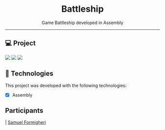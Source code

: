 <h1 align="center">
Battleship
</h1>

<p align="center">Game Battleship developed in Assembly</p>

<hr>

## 💻 Project

<img src="https://user-images.githubusercontent.com/62508848/85352537-9bec9780-b4dc-11ea-817a-8d450990beff.PNG">

<img src="https://user-images.githubusercontent.com/62508848/85352559-a575ff80-b4dc-11ea-9554-35a086a787d1.PNG">

<img src="https://user-images.githubusercontent.com/62508848/85352575-aeff6780-b4dc-11ea-9a47-8336ff428517.PNG">

## 🚀 Technologies

This project was developed with the following technologies:

- [x] Assembly

## Participants

| [Samuel Formigheri](https://github.com/SamuelFormigheri)
